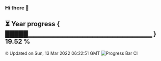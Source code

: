 ### Hi there 👋
⏳ Year progress { █████▁▁▁▁▁▁▁▁▁▁▁▁▁▁▁▁▁▁▁▁▁▁▁▁▁ } 19.52 %
---
⏰ Updated on Sun, 13 Mar 2022 06:22:51 GMT
![Progress Bar CI](https://github.com/liununu/liununu/workflows/Progress%20Bar%20CI/badge.svg)
